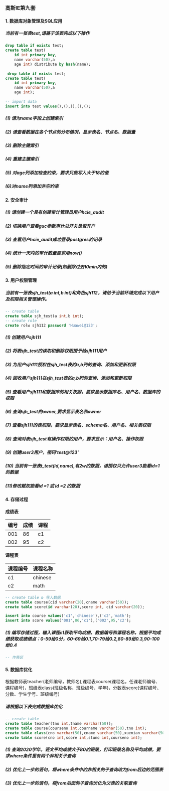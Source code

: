 ### 高斯IE第九套

#### 1. 数据库对象管理及SQL应用

##### 当前有一张表test,请基于该表完成以下操作

```sql
drop table if exists test;
create table test(
	id int primary key,
    name varchar(50),a
    age int) distribute by hash(name);
    
 drop table if exists test;
create table test(
	id int primary key,
    name varchar(50),a
    age int);
 
-- import data
insert into test values(),(),(),(),();
```

##### (1) 请为name字段上创建索引

##### (2) 请查看数据在各个节点的分布情况，显示表名、节点名、数据量

##### (3) 删除主键索引

##### (4) 重建主键索引

##### (5) 对age列添加检查约束，要求只能写入大于18的值

##### (6)对name列添加非空约束

#### 2. 安全审计

##### (1) 请创建一个具有创建审计管理员用户hcie_audit

##### (2) 切换用户查看guc参数审计总开关是否开户

##### (3) 查看用户hcie_audit成功登录postgres的记录

##### (4) 统计一天内的审计数量要求用now()

##### (5) 删除指定时间的审计记录(如删除过去10min内的)

#### 3. 用户权限管理

##### 当前有一张表sjh_test(a int,b int)和角色sjh112，请给予当前环境完成以下用户及权限相关管理操作。

```sql
-- create table
create table sjh_test(a int,b int);
-- create role
create rolw sjh112 password 'Huawei@123';
```

##### (1) 创建用户sjh111

##### (2) 将表sjh_test的读取和删除权限授予给sjh111用户

##### (3) 为用户sjh111授权在sjh_test表的a,b列的查询、添加和更新权限

##### (4) 回收用户sjh111在sjh_test表的a,b列的查询、添加和更新权限

##### (5) 查看用户sjh111和数据库的相关权限，要求显示数据库名、用户名、数据库的权限

##### (6) 查询sjh_test的owner,要求显示表名和owner

##### (7) 查看sjh111的表权限，要求显示表名、schema名、用户名、相关表权限

##### (8) 查询对表sjh_test有操作权限的用户，要求显示：用户名、操作权限 

##### (9) 创建user3用户，密码'test@123'

##### (10) 当前有一张表t_test(id,name),有2w的数据，请授权只允许user3能看id=1的数据

##### (11)修改赋权能看id =1 或 id =2 的数据

#### 4. 存储过程

**成绩表**

| 编号 | 成绩 | 课程 |
| ---- | ---- | ---- |
| 001  | 86   | c1   |
| 002  | 95   | c2   |

**课程表**

| 课程编号 | 课程名称 |
| -------- | -------- |
| c1       | chinese  |
| c2       | math     |

```sql
-- create table & 导入数据
create table course(cid varchar(20),cname varchar(50));
create table score(id varchar(20),score int, cid varchar(20));

insert into course values('c1','chinese'),('c2','math');
insert into score values('001',86,'c1'),('002',95,'c2');
```

##### (1) 编写存储过程，输入课程c1获取平均成绩、数据编号和课程名称，根据平均成绩获取成绩绩点：0-59给0分，60-69给0.1,70-79给0.2,80-89给0.3,90-100给0.4

```sql
-- 作答区
```

#### 5. 数据库优化

根据教师表teacher(老师编号，教师名),课程表course(课程名，任课老师编号、课程编号)，班级表class(班级名称、班级编号、学年)，分数表score(课程编号、分数、学生学号、班级编号)

##### 请根据以下表完成数据库优化

```sql
-- create table 
create table teacher(tno int,tname varchar(50));
create table course(courseno int,courname varchar(50),tno int);
create table class(cno varchar(50),cname varchar(50),xuenian varchar(50));
create table score(cno int,score int,stuno int,courseno int);
```

##### (1) 查询2020学年，语文平均成绩大于80的班级，打印班级名称及平均成绩，要求where条件里有两个非相关子查询 

##### (2) 优化上一步的语句，将where条件中的非相关的子查询改为from后边的范围表

##### (3) 优化上一步的语句，将from后面的子查询优化为父表的关联查询 





